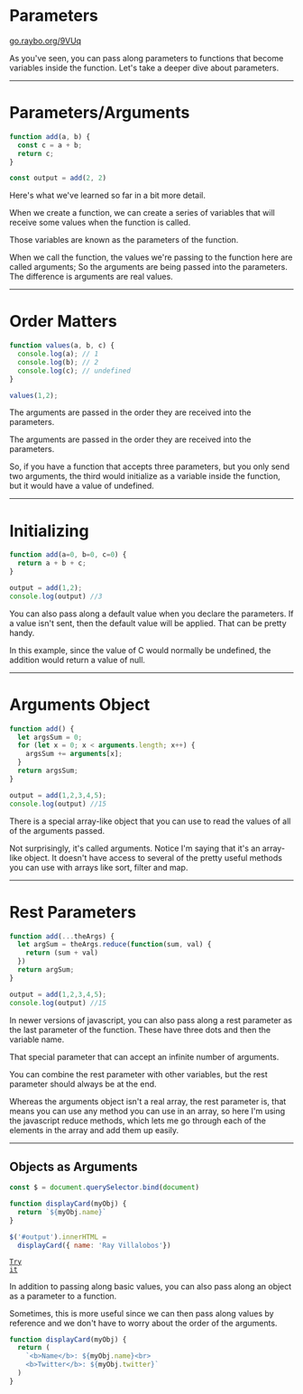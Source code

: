 
<!-- .slide: data-state="layout-title" class="bg-dark"-->

# Parameters

<div class="slide-link"><a href="https://go.raybo.org/9VUq"><i class="fab fa-slideshare"></i> go.raybo.org/9VUq</a></div>

> >

As you've seen, you can pass along parameters to functions that become variables inside the function. Let's take a deeper dive about parameters.

---
# Parameters/Arguments

```js [1-4|1|6]
function add(a, b) {
  const c = a + b;
  return c;
}

const output = add(2, 2)

```

> >

Here's what we've learned so far in a bit more detail.

When we create a function, we can create a series of variables that will receive some values when the function is called. 

Those variables are known as the parameters of the function.

When we call the function, the values we're passing to the function here are called arguments; So the arguments are being passed into the parameters. The difference is arguments are real values.


---
# Order Matters

```js
function values(a, b, c) {
  console.log(a); // 1
  console.log(b); // 2
  console.log(c); // undefined
}

values(1,2);
```

> >

The arguments are passed in the order they are received into the parameters.

The arguments are passed in the order they are received into the parameters.

So, if you have a function that accepts three parameters, but you only send two arguments, the third would initialize as a variable inside the function, but it would have a value of undefined.

---
# Initializing

```js [1|2]
function add(a=0, b=0, c=0) {
  return a + b + c;
}

output = add(1,2);
console.log(output) //3
```

> >

You can also pass along a default value when you declare the parameters. If a value isn't sent, then the default value will be applied. That can be pretty handy.

In this example, since the value of C would normally be undefined, the addition would return a value of null.

---
# Arguments Object

```js [1-7]
function add() {
  let argsSum = 0;
  for (let x = 0; x < arguments.length; x++) {
    argsSum += arguments[x];
  }
  return argsSum;
}

output = add(1,2,3,4,5);
console.log(output) //15
```

> >

There is a special array-like object that you can use to read the values of all of the arguments passed. 


Not surprisingly, it's called arguments. Notice I'm saying that it's an array-like object. It doesn't have access to several of the pretty useful methods you can use with arrays like sort, filter and map.


---
# Rest Parameters

```js [1|2-4]
function add(...theArgs) {
  let argSum = theArgs.reduce(function(sum, val) {
    return (sum + val)
  })
  return argSum;
}

output = add(1,2,3,4,5);
console.log(output) //15
```

> >


In newer versions of javascript, you can also pass along a rest parameter as the last parameter of the function. These have three dots and then the variable name. 

That special parameter that can accept an infinite number of arguments.

You can combine the rest parameter with other variables, but the rest parameter should always be at the end.

Whereas the arguments object isn't a real array, the rest parameter is, that means you can use any method you can use in an array, so here I'm using the javascript reduce methods, which lets me go through each of the elements in the array and add them up easily.

---
## Objects as Arguments

```js [7-8|3-5]
const $ = document.querySelector.bind(document)

function displayCard(myObj) {
  return `${myObj.name}`
}

$('#output').innerHTML = 
  displayCard({ name: 'Ray Villalobos'})
```

<a href="https://github.dev/LinkedInLearning/javascript-functions-2502735/tree/01_04b" target="_blank"><code class="code-royal">Try it</code></a>

> >

In addition to passing along basic values, you can also pass along an object as a parameter to a function.

Sometimes, this is more useful since we can then pass along values by reference and we don't have to worry about the order of the arguments.

```js
function displayCard(myObj) {
  return (
    `<b>Name</b>: ${myObj.name}<br>
    <b>Twitter</b>: ${myObj.twitter}`
  )
}
```